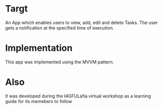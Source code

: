 # Targt
An App which enables users to view, add, edit and delete Tasks.
The user gets a notification at the specified time of execution.

# Implementation
This app was implemented using the MVVM pattern.

# Also
It was developed during the I4GFULafia virtual workshop as a learning guide for its memebers to follow
